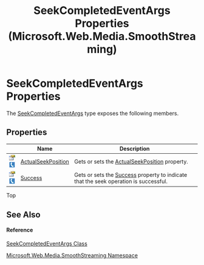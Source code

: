 ﻿---
title: SeekCompletedEventArgs Properties (Microsoft.Web.Media.SmoothStreaming)
TOCTitle: SeekCompletedEventArgs Properties
ms:assetid: Properties.T:Microsoft.Web.Media.SmoothStreaming.SeekCompletedEventArgs
ms:mtpsurl: https://msdn.microsoft.com/en-us/library/microsoft.web.media.smoothstreaming.seekcompletedeventargs_properties(v=VS.90)
ms:contentKeyID: 23961157
ms.date: 05/02/2012
mtps_version: v=VS.90
---

# SeekCompletedEventArgs Properties

The [SeekCompletedEventArgs](seekcompletedeventargs-class-microsoft-web-media-smoothstreaming_1.md) type exposes the following members.

## Properties

<table>
<thead>
<tr class="header">
<th> </th>
<th>Name</th>
<th>Description</th>
</tr>
</thead>
<tbody>
<tr class="odd">
<td><img src="images/Dd565996.pubproperty(en-us,VS.90).gif" title="Public property" alt="Public property" /><img src="images/Ff728271.slMobile(en-us,VS.90).gif" title="Supported by Silverlight for Windows Phone" alt="Supported by Silverlight for Windows Phone" /></td>
<td><a href="seekcompletedeventargs-actualseekposition-property-microsoft-web-media-smoothstreaming_1.md">ActualSeekPosition</a></td>
<td>Gets or sets the <a href="seekcompletedeventargs-actualseekposition-property-microsoft-web-media-smoothstreaming_1.md">ActualSeekPosition</a> property.</td>
</tr>
<tr class="even">
<td><img src="images/Dd565996.pubproperty(en-us,VS.90).gif" title="Public property" alt="Public property" /><img src="images/Ff728271.slMobile(en-us,VS.90).gif" title="Supported by Silverlight for Windows Phone" alt="Supported by Silverlight for Windows Phone" /></td>
<td><a href="seekcompletedeventargs-success-property-microsoft-web-media-smoothstreaming_1.md">Success</a></td>
<td>Gets or sets the <a href="seekcompletedeventargs-success-property-microsoft-web-media-smoothstreaming_1.md">Success</a> property to indicate that the seek operation is successful.</td>
</tr>
</tbody>
</table>


Top

## See Also

#### Reference

[SeekCompletedEventArgs Class](seekcompletedeventargs-class-microsoft-web-media-smoothstreaming_1.md)

[Microsoft.Web.Media.SmoothStreaming Namespace](microsoft-web-media-smoothstreaming-namespace_1.md)

